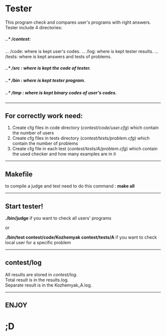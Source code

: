 # Tester
This program check and compares user's programs with right answers.\
Tester include 4 directories:
##### ..* /contest: 
... /code: where is kept user's codes.
... /log: where is kept tester results.
... /tests: where is kept answers and tests of problems.
##### ..* /src : where is kept the code of tester.
##### ..* /bin : where is kept tester program.
##### ..* /tmp : where is kept binary codes of user's codes.
___
## For correctly work need:
1. Create cfg files in code directory (*contest/code/user.cfg*) which contain the number of users
2. Create cfg files in tests directory (*contest/tests/problem.cfg*) which contain the number of problems
3. Create cfg file in each test (*contest/tests/A/problem.cfg*) which contain the used checker and how many examples are in it
___
## Makefile
to compile a judge and test need to do this command : **make all**
___
## Start tester!
**./bin/judge** if you want to check all users' programs

or

**./bin/test contest/code/Kozhemyak contest/tests/A** if you want to check local user for a specific problem
___
## contest/log
All results are stored in *contest/log*.\
Total result is in the results.log.\
Separate result is in the Kozhemyak_A.log.
___
## ENJOY
# ;D

